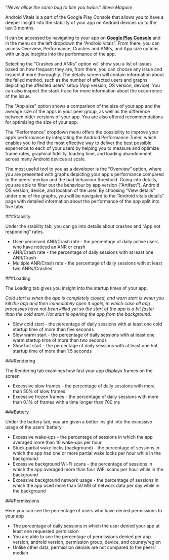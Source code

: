 ﻿
*“Never allow the same bug to bite you twice.” Steve Maguire*

Android Vitals is a part of the Google Play Console that allows you to have a deeper insight
into the stability of your app on Android devices up to the last 3 months.

It can be accessed by navigating to your app on **[Google Play Console](https://play.google.com/console)** and in the menu on the
left dropdown the “Android vitals”. From there, you can access Overview, Performance,
Crashes and ANRs, and App size options with unique insights into the performance of the
app.

Selecting the “Crashes and ANRs” option will show you a list of issues based on how
frequent they are, from there, you can choose any issue and inspect it more thoroughly.
The details screen will contain information about the failed method, such as the number of
affected users and graphs depicting the affected users' setup (App version, OS version,
device). You can also inspect the stack trace for more information about the occurrence of
the issue.

The "App size" option shows a comparison of the size of your app and the average size of
the apps in your peer group, as well as the difference between older versions of your app.
You are also offered recommendations for optimizing the size of your app.

The “Performance” dropdown menu offers the possibility to improve your app’s performance
by integrating the Android Performance Tuner, which enables you to find the most effective
way to deliver the best possible experience to each of your users by helping you to measure
and optimize frame rates, graphical fidelity, loading time, and loading abandonment across
many Android devices at scale.

The most useful tool to you as a developer is the “Overview” option, where you are
presented with graphs depicting your app's performance compared to the peers’ median and
the bad behaviour threshold. Going into details, you are able to filter out the behaviour by
app version (“Artifact”), Android OS version, device, and location of the user. By choosing
“View details” under one of the graphs, you will be navigated to the “Android vitals details”
page with detailed information about the performance of the app split into five tabs.

###Stability

Under the stability tab, you can go into details about crashes and “App not responding”
rates.

* User-perceived ANR/Crash rate - the percentage of daily active users who have
noticed an ANR or crash
* ANR/Crash rate - the percentage of daily sessions with at least one ANR/Crash
* Multiple ANR/Crash rate - the percentage of daily sessions with at least two
ANRs/Crashes

###Loading

The Loading tab gives you insight into the startup times of your app.

*Cold start is when the app is completely closed, and warn start is when you kill the app and
then immediately open it again, in which case all app processes have not been killed yet so
the start of the app is a bit faster than the cold start. Hot start is opening the app from the
background.*

* Slow cold start - the percentage of daily sessions with at least one cold startup time
of more than five seconds
* Slow warm start - the percentage of daily sessions with at least one warm startup
time of more than two seconds
* Slow hot start - the percentage of daily sessions with at least one hot startup time of
more than 1.5 seconds

###Rendering

The Rendering tab examines how fast your app displays frames on the screen

* Excessive slow frames - the percentage of daily sessions with more than 50% of
slow frames
* Excessive frozen frames - the percentage of daily sessions with more than 0.1% of
frames with a time longer than 700 ms

###Battery

Under the battery tab, you are given a better insight into the excessive usage of the users’
battery

* Excessive wake-ups - the percentage of sessions in which the app averaged more
than 10 wake-ups per hour
* Stuck partial wake locks (background) - the percentage of sessions in which the app
had one or more partial wake locks per hour while in the background
* Excessive background Wi-Fi scans - the percentage of sessions in which the app
averaged more than four WiFi scans per hour while in the background
* Excessive background network usage - the percentage of sessions in which the app
used more than 50 MB of network data per day while in the background

###Permissions

Here you can see the percentage of users who have denied permissions to your app

* The percentage of daily sessions in which the user denied your app at least one
requested permission
* You are able to see the percentage of permissions denied per app version, android
version, permission group, device, and country/region
* Unlike other data, permission denials are not compared to the peers’ median

